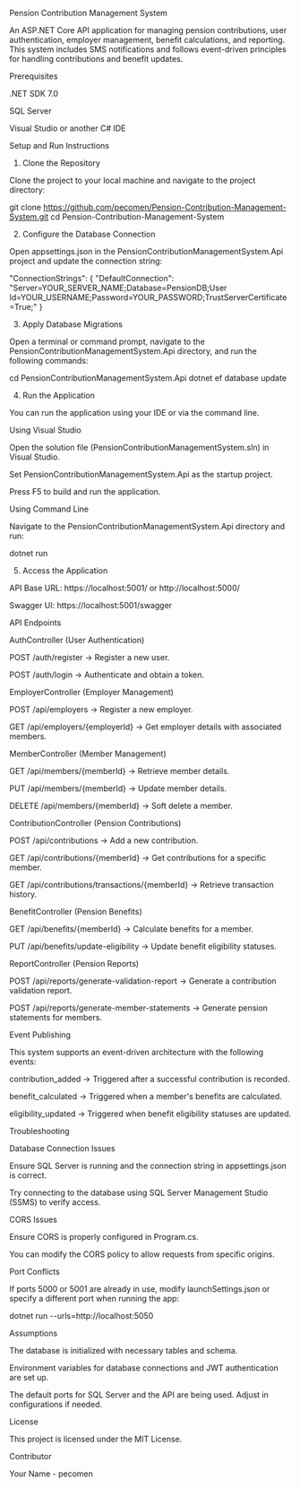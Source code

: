 Pension Contribution Management System

An ASP.NET Core API application for managing pension contributions, user authentication, employer management, benefit calculations, and reporting. This system includes SMS notifications and follows event-driven principles for handling contributions and benefit updates.

Prerequisites

.NET SDK 7.0

SQL Server

Visual Studio or another C# IDE

Setup and Run Instructions

1. Clone the Repository

Clone the project to your local machine and navigate to the project directory:

git clone https://github.com/pecomen/Pension-Contribution-Management-System.git
cd Pension-Contribution-Management-System

2. Configure the Database Connection

Open appsettings.json in the PensionContributionManagementSystem.Api project and update the connection string:

"ConnectionStrings": {
  "DefaultConnection": "Server=YOUR_SERVER_NAME;Database=PensionDB;User Id=YOUR_USERNAME;Password=YOUR_PASSWORD;TrustServerCertificate=True;"
}

3. Apply Database Migrations

Open a terminal or command prompt, navigate to the PensionContributionManagementSystem.Api directory, and run the following commands:

cd PensionContributionManagementSystem.Api
dotnet ef database update

4. Run the Application

You can run the application using your IDE or via the command line.

Using Visual Studio

Open the solution file (PensionContributionManagementSystem.sln) in Visual Studio.

Set PensionContributionManagementSystem.Api as the startup project.

Press F5 to build and run the application.

Using Command Line

Navigate to the PensionContributionManagementSystem.Api directory and run:

dotnet run

5. Access the Application

API Base URL: https://localhost:5001/ or http://localhost:5000/

Swagger UI: https://localhost:5001/swagger

API Endpoints

AuthController (User Authentication)

POST /auth/register → Register a new user.

POST /auth/login → Authenticate and obtain a token.

EmployerController (Employer Management)

POST /api/employers → Register a new employer.

GET /api/employers/{employerId} → Get employer details with associated members.

MemberController (Member Management)

GET /api/members/{memberId} → Retrieve member details.

PUT /api/members/{memberId} → Update member details.

DELETE /api/members/{memberId} → Soft delete a member.

ContributionController (Pension Contributions)

POST /api/contributions → Add a new contribution.

GET /api/contributions/{memberId} → Get contributions for a specific member.

GET /api/contributions/transactions/{memberId} → Retrieve transaction history.

BenefitController (Pension Benefits)

GET /api/benefits/{memberId} → Calculate benefits for a member.

PUT /api/benefits/update-eligibility → Update benefit eligibility statuses.

ReportController (Pension Reports)

POST /api/reports/generate-validation-report → Generate a contribution validation report.

POST /api/reports/generate-member-statements → Generate pension statements for members.

Event Publishing

This system supports an event-driven architecture with the following events:

contribution_added → Triggered after a successful contribution is recorded.

benefit_calculated → Triggered when a member's benefits are calculated.

eligibility_updated → Triggered when benefit eligibility statuses are updated.

Troubleshooting

Database Connection Issues

Ensure SQL Server is running and the connection string in appsettings.json is correct.

Try connecting to the database using SQL Server Management Studio (SSMS) to verify access.

CORS Issues

Ensure CORS is properly configured in Program.cs.

You can modify the CORS policy to allow requests from specific origins.

Port Conflicts

If ports 5000 or 5001 are already in use, modify launchSettings.json or specify a different port when running the app:

dotnet run --urls=http://localhost:5050

Assumptions

The database is initialized with necessary tables and schema.

Environment variables for database connections and JWT authentication are set up.

The default ports for SQL Server and the API are being used. Adjust in configurations if needed.

License

This project is licensed under the MIT License.

Contributor

Your Name - pecomen